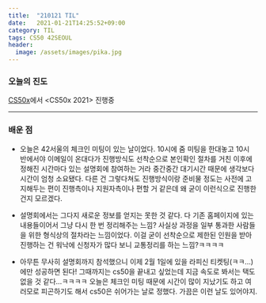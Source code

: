 ```yaml
---
title:  "210121 TIL"
date:   2021-01-21T14:25:52+09:00
category: TIL
tags: CS50 42SEOUL
header:
  image: /assets/images/pika.jpg
---
```


<h3>오늘의 진도</h3>

[CS50x](https://cs50.harvard.edu/x/2021/)에서 <CS50x 2021> 진행중

<hr>

<h3>배운 점</h3>

 - 오늘은 42서울의 체크인 미팅이 있는 날이었다. 10시에 줌 미팅을 한대놓고 10시 반에서야 이메일이 온대다가 진행방식도 선착순으로 본인확인 절차를 거친 이후에 정해진 시간마다 있는 
 설명회에 참여하는 거라 중간중간 대기시간 때문에 생각보다 시간이 엄청 소요됐다. 다른 건 그렇다쳐도 진행방식이랑 준비물 정도는 사전에 고지해두는 편이 진행측이나 지원자측이나 편할 거 같은데 
 왜 굳이 이런식으로 진행한건지 모르겠다. 
 
 - 설명회에서는 그다지 새로운 정보를 얻지는 못한 것 같다. 다 기존 홈페이지에 있는 내용들이어서 그냥 다시 한 번 정리해주는 느낌? 사실상 과정을 일부 통과한 사람들을 위한 형식상의 절차라는 느낌이었다. 
 이걸 굳이 선착순으로 제한된 인원을 받아 진행하는 건 워낙에 신청자가 많다 보니 교통정리를 하는 느낌?ㅋㅋㅋㅋ
 
 - 아무튼 무사히 설명회까지 참석했으니 이제 2월 1일에 있을 라피신 티켓팅(ㅋㅋ...)에만 성공하면 된다! 그때까지는 cs50을 끝내고 싶었는데 지금 속도로 봐서는 택도 없을 것 같다...ㅋㅋㅋㅋ
  오늘은 체크인 미팅 때문에 시간이 많이 지났기도 하고 여러모로 피곤하기도 해서 cs50은 쉬어가는 날로 정했다. 가끔은 이런 날도 있어야지.